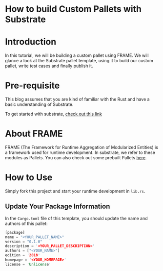 # How to build Custom Pallets with Substrate
# Introduction
In this tutorial, we will be building a custom pallet using FRAME. We will glance a look at the Substrate pallet template, using it to build our custom pallet, write test cases and finally publish it.

# Pre-requisite
This blog assumes that you are kind of familiar with the Rust and have a basic understanding of Substrate.

To get started with substrate,  [check out this link](https://docs.substrate.io/v3/getting-started/overview/)

# About FRAME

FRAME (The Framework for Runtime Aggregation of Modularized Entities) is a framework used for runtime development. In substrate, we refer to these modules as Pallets. You can also check out some prebuilt Pallets  [here](https://substrate.dev/docs/en/knowledgebase/runtime/frame#prebuilt-pallets).

# How to Use

Simply fork this project and start your runtime development in `lib.rs`.

## Update Your Package Information

In the `Cargo.toml` file of this template, you should update the name and authors of this pallet:

```rust
[package]
name = "<YOUR_PALLET_NAME>"
version = "0.1.0"
description = '<YOUR_PALLET_DESCRIPTION>'
authors = ["<YOUR_NAME>"]
edition = '2018'
homepage = '<YOUR_HOMEPAGE>'
license = 'Unlicense'
```